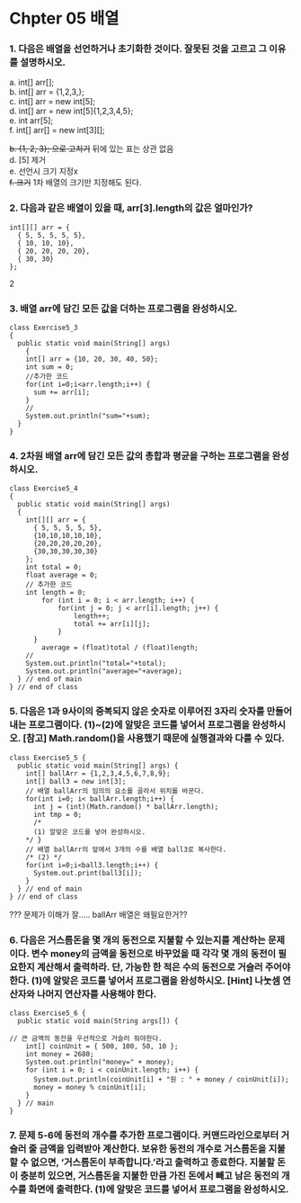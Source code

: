 # Chpter 05 배열
### 1. 다음은 배열을 선언하거나 초기화한 것이다. 잘못된 것을 고르고 그 이유를 설명하시오.
a. int[] arr[];  
b. int[] arr = {1,2,3,};  
c. int[] arr = new int[5];  
d. int[] arr = new int[5]{1,2,3,4,5};  
e. int arr[5];  
f. int[] arr[] = new int[3][];  

~~b. {1, 2, 3}; 으로 고치기~~ 뒤에 있는 표는 상관 없음  
d. [5] 제거  
e. 선언시 크기 지정x  
~~f. 크기~~ 1차 배열의 크기만 지정해도 된다.  

### 2. 다음과 같은 배열이 있을 때, arr[3].length의 값은 얼마인가?
    int[][] arr = {
      { 5, 5, 5, 5, 5},
      { 10, 10, 10},
      { 20, 20, 20, 20},
      { 30, 30}
    };
    
2

### 3. 배열 arr에 담긴 모든 값을 더하는 프로그램을 완성하시오.
    class Exercise5_3
    {
      public static void main(String[] args)
        {
        int[] arr = {10, 20, 30, 40, 50};
        int sum = 0;
        //추가한 코드
        for(int i=0;i<arr.length;i++) {
          sum += arr[i];
        }
        //
        System.out.println("sum="+sum);
      }
    }
    
### 4. 2차원 배열 arr에 담긴 모든 값의 총합과 평균을 구하는 프로그램을 완성하시오.

    class Exercise5_4
    {
      public static void main(String[] args)
      {
        int[][] arr = {
          { 5, 5, 5, 5, 5},
          {10,10,10,10,10},
          {20,20,20,20,20},
          {30,30,30,30,30}
        };
        int total = 0;
        float average = 0;
        // 추가한 코드
        int length = 0;
	    	for (int i = 0; i < arr.length; i++) {
			    for(int j = 0; j < arr[i].length; j++) {
				    length++;
				    total += arr[i][j];
			    }
	      }
		    average = (float)total / (float)length;
        //
        System.out.println("total="+total);
        System.out.println("average="+average);
      } // end of main
    } // end of class
   
### 5. 다음은 1과 9사이의 중복되지 않은 숫자로 이루어진 3자리 숫자를 만들어내는 프로그램이다. (1)~(2)에 알맞은 코드를 넣어서 프로그램을 완성하시오. [참고] Math.random()을 사용했기 때문에 실행결과와 다를 수 있다.

    class Exercise5_5 {
      public static void main(String[] args) {
        int[] ballArr = {1,2,3,4,5,6,7,8,9};
        int[] ball3 = new int[3];
        // 배열 ballArr의 임의의 요소를 골라서 위치를 바꾼다.
        for(int i=0; i< ballArr.length;i++) {
          int j = (int)(Math.random() * ballArr.length);
          int tmp = 0;
          /*
          (1) 알맞은 코드를 넣어 완성하시오.
        */ }
        // 배열 ballArr의 앞에서 3개의 수를 배열 ball3로 복사한다.
        /* (2) */
        for(int i=0;i<ball3.length;i++) {
          System.out.print(ball3[i]);
        }
      } // end of main
    } // end of class


??? 문제가 이해가 잘..... ballArr 배열은 왜필요한거??  

### 6. 다음은 거스름돈을 몇 개의 동전으로 지불할 수 있는지를 계산하는 문제이다. 변수 money의 금액을 동전으로 바꾸었을 때 각각 몇 개의 동전이 필요한지 계산해서 출력하라. 단, 가능한 한 적은 수의 동전으로 거슬러 주어야한다. (1)에 알맞은 코드를 넣어서 프로그램을 완성하시오. [Hint] 나눗셈 연산자와 나머지 연산자를 사용해야 한다.

    class Exercise5_6 {
      public static void main(String args[]) {

    // 큰 금액의 동전을 우선적으로 거슬러 줘야한다.
        int[] coinUnit = { 500, 100, 50, 10 };
        int money = 2680;
        System.out.println("money=" + money);
        for (int i = 0; i < coinUnit.length; i++) {
          System.out.println(coinUnit[i] + "원 : " + money / coinUnit[i]);
          money = money % coinUnit[i];
        }
      } // main
    }
    
### 7. 문제 5-6에 동전의 개수를 추가한 프로그램이다. 커맨드라인으로부터 거슬러 줄 금액을 입력받아 계산한다. 보유한 동전의 개수로 거스름돈을 지불할 수 없으면, ‘거스름돈이 부족합니다.’라고 출력하고 종료한다. 지불할 돈이 충분히 있으면, 거스름돈을 지불한 만큼 가진 돈에서 빼고 남은 동전의 개수를 화면에 출력한다. (1)에 알맞은 코드를 넣어서 프로그램을 완성하시오.

